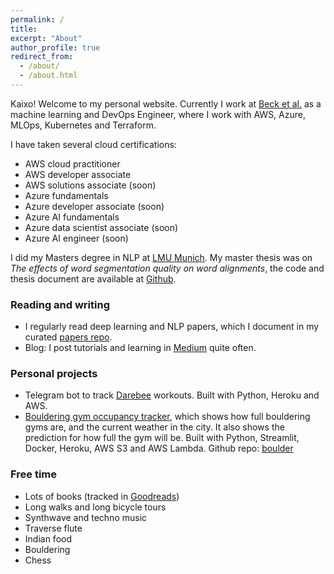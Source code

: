 ```yaml
---
permalink: /
title:
excerpt: "About"
author_profile: true
redirect_from: 
  - /about/
  - /about.html
---
```


Kaixo! Welcome to my personal website. Currently I work at [Beck et al.](https://www.becketal.com/) as a machine learning and DevOps Engineer, where I work with AWS, Azure, MLOps, Kubernetes and Terraform. 

I have taken several cloud certifications:

* AWS cloud practitioner
* AWS developer associate
* AWS solutions associate (soon)
* Azure fundamentals
* Azure developer associate (soon)
* Azure AI fundamentals
* Azure data scientist associate (soon)
* Azure AI engineer (soon)

I did my Masters degree in NLP at [LMU Munich](https://www.uni-muenchen.de/studium/studienangebot/studiengaenge/studienfaecher/computerl_/master2/index.html). My master thesis was on *The effects of word segmentation quality on word alignments*, the code and thesis document are available at [Github](https://github.com/anebz/thesis).

### Reading and writing

* I regularly read deep learning and NLP papers, which I document in my curated [papers repo](https://github.com/anebz/papers).
* Blog: I post tutorials and learning in [Medium](https://medium.com/@anebz) quite often.

### Personal projects

* Telegram bot to track [Darebee](https://darebee.com/) workouts. Built with Python, Heroku and AWS.
* [Bouldering gym occupancy tracker](http://bouldergym.herokuapp.com/), which shows how full bouldering gyms are, and the current weather in the city. It also shows the prediction for how full the gym will be. Built with Python, Streamlit, Docker, Heroku, AWS S3 and AWS Lambda. Github repo: [boulder](https://github.com/anebz/boulder)

### Free time

* Lots of books (tracked in [Goodreads](https://www.goodreads.com/user/show/6706929-ane))
* Long walks and long bicycle tours
* Synthwave and techno music
* Traverse flute
* Indian food
* Bouldering
* Chess
